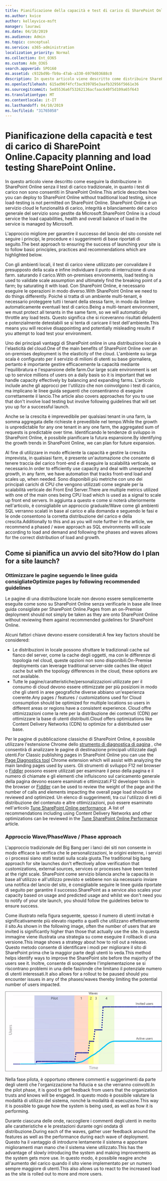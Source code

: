 ```yaml
---
title: Pianificazione della capacità e test di carico di SharePoint Online
ms.author: kvice
author: kelleyvice-msft
manager: laurawi
ms.date: 04/10/2019
ms.audience: Admin
ms.topic: conceptual
ms.service: o365-administration
localization_priority: Normal
ms.collection: Ent_O365
ms.custom: Adm_O365
search.appverid: SPO160
ms.assetid: c932bd9b-fb9a-47ab-a330-6979d03688c0
description: In questo articolo viene descritto come distribuire SharePoint Online senza eseguire il test di carico tradizionale, poiché non è consentito.
ms.openlocfilehash: 615ad96f4fcf3ac939785e3aafb32956f5661e36
ms.sourcegitcommit: 5e85536a6f53262136acfaac640f5d109a65f643
ms.translationtype: MT
ms.contentlocale: it-IT
ms.lasthandoff: 04/10/2019
ms.locfileid: "31765058"
---
```

# <a name="capacity-planning-and-load-testing-sharepoint-online"></a><span data-ttu-id="a187e-103">Pianificazione della capacità e test di carico di SharePoint Online.</span><span class="sxs-lookup"><span data-stu-id="a187e-103">Capacity planning and load testing SharePoint Online.</span></span>

<span data-ttu-id="a187e-104">In questo articolo viene descritto come eseguire la distribuzione in SharePoint Online senza il test di carico tradizionale, in quanto i test di carico non sono consentiti in SharePoint Online.</span><span class="sxs-lookup"><span data-stu-id="a187e-104">This article describes how you can deploy to SharePoint Online without traditional load testing, since load-testing is not permitted on SharePoint Online.</span></span> <span data-ttu-id="a187e-105">SharePoint Online è un servizio cloud le funzionalità di carico, integrità e bilanciamento del carico generale del servizio sono gestite da Microsoft.</span><span class="sxs-lookup"><span data-stu-id="a187e-105">SharePoint Online is a cloud service the load capabilities, health and overall balance of load in the service is managed by Microsoft.</span></span>
  
<span data-ttu-id="a187e-106">L'approccio migliore per garantire il successo del lancio del sito consiste nel seguire i principi, le procedure e i suggerimenti di base riportati di seguito.</span><span class="sxs-lookup"><span data-stu-id="a187e-106">The best approach to ensuring the success of launching your site is to follow basic principles, practices and recommendations which are highlighted below.</span></span>
  
<span data-ttu-id="a187e-107">Con gli ambienti locali, il test di carico viene utilizzato per convalidare il presupposto della scala e infine individuare il punto di interruzione di una farm. saturando il carico.</span><span class="sxs-lookup"><span data-stu-id="a187e-107">With on-premises environments, load testing is used to validate scale assumption and ultimately find the breaking point of a farm; by saturating it with load.</span></span> <span data-ttu-id="a187e-108">Con SharePoint Online, è necessario eseguire le operazioni in modo diverso.</span><span class="sxs-lookup"><span data-stu-id="a187e-108">With SharePoint Online we need to do things differently.</span></span> <span data-ttu-id="a187e-109">Poiché si tratta di un ambiente multi-tenant, è necessario proteggere tutti i tenant della stessa farm, in modo da limitare automaticamente eventuali test di carico.</span><span class="sxs-lookup"><span data-stu-id="a187e-109">Being a multi-tenant environment, we must protect all tenants in the same farm, so we will automatically throttle any load tests.</span></span> <span data-ttu-id="a187e-110">Questo significa che si riceveranno risultati deludenti e potenzialmente detestabili se si tenta di caricare il test dell'ambiente.</span><span class="sxs-lookup"><span data-stu-id="a187e-110">This means you will receive disappointing and potentially misleading results if you attempt to load test your environment.</span></span>
  
<span data-ttu-id="a187e-111">Uno dei principali vantaggi di SharePoint online in una distribuzione locale è l'elasticità del cloud.</span><span class="sxs-lookup"><span data-stu-id="a187e-111">One of the main benefits of SharePoint Online over an on-premises deployment is the elasticity of the cloud.</span></span> <span data-ttu-id="a187e-112">L'ambiente su larga scala è configurato per il servizio di milioni di utenti su base giornaliera, pertanto è importante gestire efficacemente la capacità mediante l'equilibratura e l'espansione delle farm.</span><span class="sxs-lookup"><span data-stu-id="a187e-112">Our large scale environment is set up to service millions of users on a daily basis so it is important that we handle capacity effectively by balancing and expanding farms.</span></span> <span data-ttu-id="a187e-113">L'articolo include anche gli approcci per l'utilizzo che non coinvolgono i test di carico, ma implicano le linee guida seguenti che consentiranno di eseguire correttamente il lancio.</span><span class="sxs-lookup"><span data-stu-id="a187e-113">The article also covers approaches for you to use that don't involve load testing but involve following guidelines that will set you up for a successful launch.</span></span> 
  
<span data-ttu-id="a187e-114">Anche se la crescita è imprevedibile per qualsiasi tenant in una farm, la somma aggregata delle richieste è prevedibile nel tempo.</span><span class="sxs-lookup"><span data-stu-id="a187e-114">While the growth is unpredictable for any one tenant in any one farm, the aggregated sum of requests is predictable over time.</span></span> <span data-ttu-id="a187e-115">Identificando le tendenze di sviluppo in SharePoint Online, è possibile pianificare la futura espansione.</span><span class="sxs-lookup"><span data-stu-id="a187e-115">By identifying the growth trends in SharePoint Online, we can plan for future expansion.</span></span>
  
<span data-ttu-id="a187e-116">Al fine di utilizzare in modo efficiente la capacità e gestire la crescita imprevista, in qualsiasi farm, è presente un'automazione che consente di tenere traccia del carico front-end e di eseguire la scalabilità verticale, se necessario.</span><span class="sxs-lookup"><span data-stu-id="a187e-116">In order to efficiently use capacity and deal with unexpected growth, in any farm, we have automation that tracks front-end load and scales up, when needed.</span></span> <span data-ttu-id="a187e-117">Sono disponibili più metriche con uno dei principali carichi di CPU che vengono utilizzati come segnale per la scalabilità verticale dei Front End Server.</span><span class="sxs-lookup"><span data-stu-id="a187e-117">There are multiple metrics utilized with one of the main ones being CPU load which is used as a signal to scale up front end servers.</span></span> <span data-ttu-id="a187e-118">In aggiunta a questo e come si noterà ulteriormente nell'articolo, è consigliabile un approccio graduale/Wave come gli ambienti SQL verranno scalati in base al carico e alla domanda e seguendo le fasi e le onde consentono la corretta distribuzione del carico e della crescita.</span><span class="sxs-lookup"><span data-stu-id="a187e-118">Additionally to this and as you will note further in the article, we recommend a phased / wave approach as SQL environments will scale according to load and demand and following the phases and waves allows for the correct distribution of load and growth.</span></span> 
  
## <a name="how-do-i-plan-for-a-site-launch"></a><span data-ttu-id="a187e-119">Come si pianifica un avvio del sito?</span><span class="sxs-lookup"><span data-stu-id="a187e-119">How do I plan for a site launch?</span></span>

### <a name="optimize-pages-by-following-recommended-guidelines"></a><span data-ttu-id="a187e-120">Ottimizzare le pagine seguendo le linee guida consigliate</span><span class="sxs-lookup"><span data-stu-id="a187e-120">Optimize pages by following recommended guidelines</span></span>
<span data-ttu-id="a187e-121">Le pagine di una distribuzione locale non devono essere semplicemente eseguite come sono su SharePoint Online senza verificarle in base alle linee guida consigliate per SharePoint Online.</span><span class="sxs-lookup"><span data-stu-id="a187e-121">Pages from an on-Premise deployment should not simply be taken as they are onto SharePoint Online without reviewing them against recommended guidelines for SharePoint Online.</span></span>

<span data-ttu-id="a187e-122">Alcuni fattori chiave devono essere considerati:</span><span class="sxs-lookup"><span data-stu-id="a187e-122">A few key factors should be considered:</span></span>
- <span data-ttu-id="a187e-123">Le distribuzioni in locale possono sfruttare le tradizionali cache sul fianco del server, come la cache degli oggetti, ma con le differenze di topologia nel cloud, queste opzioni non sono disponibili.</span><span class="sxs-lookup"><span data-stu-id="a187e-123">On-Premise deployments can leverage traditional server-side caches like object cache but with the topology differences in the cloud, these options are not available.</span></span>
- <span data-ttu-id="a187e-124">Tutte le pagine/caratteristiche/personalizzazioni utilizzate per il consumo di cloud devono essere ottimizzate per più posizioni in modo che gli utenti in aree geografiche diverse abbiano un'esperienza coerente.</span><span class="sxs-lookup"><span data-stu-id="a187e-124">Any pages / features / customizations used for Cloud consumption should be optimized for multiple locations so users in different areas or regions have a consistent experience.</span></span> <span data-ttu-id="a187e-125">Cloud offre ottimizzazioni come la rete per la distribuzione dei contenuti (CDN) per ottimizzare la base di utenti distribuiti.</span><span class="sxs-lookup"><span data-stu-id="a187e-125">Cloud offers optimizations like Content Delivery Networks (CDN) to optimize for a distributed user base.</span></span>

<span data-ttu-id="a187e-126">Per le pagine di pubblicazione classiche di SharePoint Online, è possibile utilizzare l'estensione Chrome dello [strumento di diagnostica di pagina](https://aka.ms/perftool) , che consentirà di analizzare le pagine di destinazione principali utilizzate dagli utenti.</span><span class="sxs-lookup"><span data-stu-id="a187e-126">For Classic publishing pages in SharePoint Online you can use the [Page Diagnostics tool](https://aka.ms/perftool) Chrome extension which will assist with analyzing the main landing pages used by users.</span></span>
<span data-ttu-id="a187e-127">Gli strumenti di sviluppo F12 nel browser o [Fiddler](https://www.telerik.com/download/fiddler) possono essere utilizzati per esaminare il peso della pagina e il numero di chiamate e gli elementi che influiscono sul caricamento generale della pagina devono essere esaminati e ottimizzati.</span><span class="sxs-lookup"><span data-stu-id="a187e-127">F12 developer tools in the browser or [Fiddler](https://www.telerik.com/download/fiddler) can be used to review the weight of the page and the number of calls and elements impacting the overall page load should be reviewed and optimized.</span></span> <span data-ttu-id="a187e-128">Un elenco di suggerimenti, tra cui l'utilizzo di reti di distribuzione del contenuto e altre ottimizzazioni, può essere esaminato nell'articolo [Tune SharePoint Online performance](https://aka.ms/tuneSPO) .</span><span class="sxs-lookup"><span data-stu-id="a187e-128">A list of recommendations including using Content Delivery Networks and other optimizations can be reviewed in the [Tune SharePoint Online Performance](https://aka.ms/tuneSPO) article.</span></span>

### <a name="wave--phase-approach"></a><span data-ttu-id="a187e-129">Approccio Wave/Phase</span><span class="sxs-lookup"><span data-stu-id="a187e-129">Wave / Phase approach</span></span>
<span data-ttu-id="a187e-130">L'approccio tradizionale del Big Bang per i lanci dei siti non consente in modo efficace la verifica che le personalizzazioni, le origini esterne, i servizi o i processi siano stati testati sulla scala giusta.</span><span class="sxs-lookup"><span data-stu-id="a187e-130">The traditional big bang approach for site launches don't effectively allow verification that customizations, external sources, services or processes have been tested at the right scale.</span></span> <span data-ttu-id="a187e-131">SharePoint come servizio bilancia anche la capacità in base all'utilizzo e all'utilizzo previsto e sebbene non sia necessario inviare una notifica del lancio del sito, è consigliabile seguire le linee guida riportate di seguito per garantire il successo.</span><span class="sxs-lookup"><span data-stu-id="a187e-131">SharePoint as a service also scales your capacity based on usage and predicted usage and whilst we don't need you to notify of your site launch, you should follow the guidelines below to ensure success.</span></span>
  
<span data-ttu-id="a187e-132">Come illustrato nella figura seguente, spesso il numero di utenti invitati è significativamente più elevato rispetto a quelli che utilizzano effettivamente il sito.</span><span class="sxs-lookup"><span data-stu-id="a187e-132">As shown in the following image, often the number of users that are invited is significantly higher than those that actually use the site.</span></span> <span data-ttu-id="a187e-133">In questa immagine viene illustrata una strategia su come eseguire il rollback di una versione.</span><span class="sxs-lookup"><span data-stu-id="a187e-133">This image shows a strategy about how to roll out a release.</span></span> <span data-ttu-id="a187e-134">Questo metodo consente di identificare i modi per migliorare il sito di SharePoint prima che la maggior parte degli utenti lo veda.</span><span class="sxs-lookup"><span data-stu-id="a187e-134">This method helps identify ways to improve the SharePoint site before the majority of the users see it.</span></span> <span data-ttu-id="a187e-135">Inoltre, consente di sospendere l'implementazione se si riscontrano problemi in una delle fasi/onde che limitano il potenziale numero di utenti interessati.</span><span class="sxs-lookup"><span data-stu-id="a187e-135">It also allows for a rollout to be paused should you encounter issues in any of the phases/waves thereby limiting the potential number of users impacted.</span></span>
  
![Grafico degli utenti invitati e attivi](media/0bc14a20-9420-4986-b9b9-fbcd2c6e0fb9.png)
  
<span data-ttu-id="a187e-137">Nella fase pilota, è opportuno ottenere commenti e suggerimenti da parte degli utenti che l'organizzazione ha fiducia e sa che verranno coinvolti.</span><span class="sxs-lookup"><span data-stu-id="a187e-137">In the pilot phase, it is good to get feedback from users that the organization trusts and knows will be engaged.</span></span> <span data-ttu-id="a187e-138">In questo modo è possibile valutare la modalità di utilizzo del sistema, nonché la modalità di esecuzione.</span><span class="sxs-lookup"><span data-stu-id="a187e-138">This way it is possible to gauge how the system is being used, as well as how it is performing.</span></span>
  
<span data-ttu-id="a187e-139">Durante ciascuna delle onde, raccogliere i commenti degli utenti in merito alle caratteristiche e le prestazioni durante ogni ondata di distribuzione.</span><span class="sxs-lookup"><span data-stu-id="a187e-139">During each of the waves, gather user feedback around the features as well as the performance during each wave of deployment.</span></span> <span data-ttu-id="a187e-140">Questo ha il vantaggio di introdurre lentamente il sistema e apportare miglioramenti man mano che il sistema viene utilizzato.</span><span class="sxs-lookup"><span data-stu-id="a187e-140">This has the advantage of slowly introducing the system and making improvements as the system gets more use.</span></span> <span data-ttu-id="a187e-141">In questo modo, è possibile reagire anche all'aumento del carico quando il sito viene implementato per un numero sempre maggiore di utenti.</span><span class="sxs-lookup"><span data-stu-id="a187e-141">This also allows us to react to the increased load as the site is rolled out to more and more users.</span></span>
